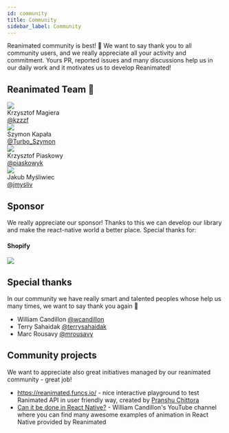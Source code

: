```yaml
---
id: community
title: Community
sidebar_label: Community
---
```


Reanimated community is best! 🎉  We want to say thank you to all community users, and we really appreciate all your activity and commitment. Yours PR, reported issues and many discussions help us in our daily work and it motivates us to develop Reanimated!

## Reanimated Team 🚀
<div class="community-holder-maintainer">

  <div class="community-holder-item-maintainer">
    <img class="community-imageHolder-maintainer" src="https://ca.slack-edge.com/T03Q9AMJJ-U0F40CATS-d0a2e7559a1b-512" />
    <div>Krzysztof Magiera</div>
    <a href="https://twitter.com/kzzzf">@kzzzf</a>
  </div>

  <div class="community-holder-item-maintainer">
    <img class="community-imageHolder-maintainer" src="https://ca.slack-edge.com/T03Q9AMJJ-UBHF6F55K-63eefc68a264-512" />
    <div>Szymon Kapała</div>
    <a href="https://twitter.com/Turbo_Szymon">@Turbo_Szymon</a>
  </div>

  <div class="community-holder-item-maintainer">
    <img class="community-imageHolder-maintainer" src="https://ca.slack-edge.com/T03Q9AMJJ-U01029QHCDB-79dd9904eb93-512" />
    <div>Krzysztof Piaskowy</div>
    <a href="https://twitter.com/piaskowyk">@piaskowyk</a>
  </div>

  <div class="community-holder-item-maintainer">
    <img class="community-imageHolder-maintainer" src="https://ca.slack-edge.com/T03Q9AMJJ-U027SRB1QBA-927e57802215-512" />
    <div>Jakub Myśliwiec</div>
    <a href="https://twitter.com/jmysliv">@jmysliv</a>
  </div>

</div>

## Sponsor
We really appreciate our sponsor! Thanks to this we can develop our library and make the react-native world a better place. Special thanks for:
#### Shopify
<a href="https://www.shopify.com/"><img class="imageHolder-sponsor" src="https://cdn.shopify.com/assets/images/logos/shopify-bag.png" /></a>

## Special thanks
In our community we have really smart and talented peoples whose help us many times, we want to say thank you again 🙌
- William Candillon <a href="https://twitter.com/wcandillon">@wcandillon</a>
- Terry Sahaidak <a href="https://twitter.com/terrysahaidak">@terrysahaidak</a>
- Marc Rousavy <a href="https://twitter.com/mrousavy">@mrousavy</a>

## Community projects
We want to appreciate also great initiatives managed by our reanimated community - great job!
- https://reanimated.funcs.io/ - nice interactive playground to test Ranimated API in user friendly way, created by [Pranshu Chittora](https://github.com/pranshuchittora)
- [Can it be done in React Native?](https://www.youtube.com/user/wcandill) - William Candillon's YouTube channel where you can find many awesome examples of animation in React Native provided by Reanimated
